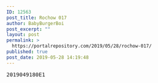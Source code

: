 ```yaml
---
ID: 12563
post_title: Rochow 017
author: BabyBurgerBoi
post_excerpt: ""
layout: post
permalink: >
  https://portalrepository.com/2019/05/28/rochow-017/
published: true
post_date: 2019-05-28 14:19:48
---
```

<pre>2019049180E1</pre>